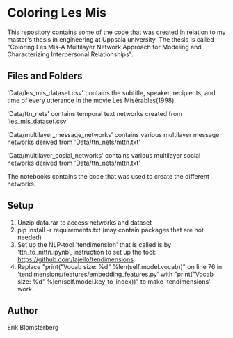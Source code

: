# Coloring Les Mis
This repository contains some of the code that was created in relation to my master's thesis in engineering at Uppsala university. The thesis is called "Coloring Les Mis-A Multilayer Network Approach for Modeling and Characterizing Interpersonal Relationships".

## Files and Folders
'Data/les_mis_dataset.csv' contains the subtitle, speaker, recipients, and time of every utterance in the movie Les Misérables(1998).

'Data/ttn_nets' contains temporal text networks created from 'les_mis_dataset.csv'

'Data/multilayer_message_networks' contains various multilayer message networks derived from 'Data/ttn_nets/mttn.txt'

'Data/multilayer_cosial_networks' contains various multilayer social networks derived from 'Data/ttn_nets/mttn.txt'

The notebooks contains the code that was used to create the different networks.

## Setup
1. Unzip data.rar to access networks and dataset 
2. pip install -r requirements.txt (may contain packages that are not needed)
3. Set up the NLP-tool 'tendimension' that is called is by 'ttn_to_mttn.ipynb', instruction to set up the tool: https://github.com/lajello/tendimensions.
4. Replace "print("Vocab size: %d" %len(self.model.vocab))" on line 76 in 'tendimensions/features/embedding_features.py' with "print("Vocab size: %d" %len(self.model.key_to_index))" to make 'tendimensions' work. 

## Author
Erik Blomsterberg
